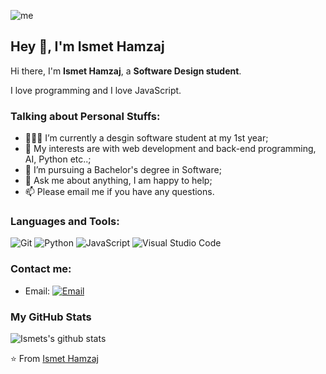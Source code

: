 ![me](https://github.com/L1cardo/L1cardo/raw/master/assets/me.gif)

## Hey 👋, I'm Ismet Hamzaj

Hi there, I'm **Ismet Hamzaj**, a **Software Design student**.

I love programming and I love JavaScript.

### Talking about Personal Stuffs:

- 👨🏽‍💻 I’m currently a desgin software student at my 1st year; 
- 🤔 My interests are with web development and back-end programming, AI, Python etc..;
- 💼 I’m pursuing a Bachelor's degree in Software;
- 💬 Ask me about anything, I am happy to help;
- 📫 Please email me if you have any questions.

### Languages and Tools:

![Git](https://img.shields.io/badge/Git-F05032?style=flat-square&logo=Git&logoColor=white)
![Python](https://img.shields.io/badge/Python-3776AB?style=flat-square&logo=Python&logoColor=white)
![JavaScript](https://img.shields.io/badge/JavaScript-F7DF1E?style=flat-square&logo=JavaScript&logoColor=white)
![Visual Studio Code](https://img.shields.io/badge/Visual_Studio_Code-007ACC?style=flat-square&logo=Visual-Studio-Code&logoColor=white)

### Contact me:
- Email: [![Email](https://img.shields.io/badge/albert.abdilim@foxmail.com-D14836?style=flat-square&logo=gmail&logoColor=white)](mailto:hamzajismet13@gmail.com)

### My GitHub Stats

![Ismets's github stats](https://github-readme-stats.vercel.app/api?username=IsmetHamzaj&show_icons=true)

⭐️ From [Ismet Hamzaj](https://github.com/IsmetHamzaj)
